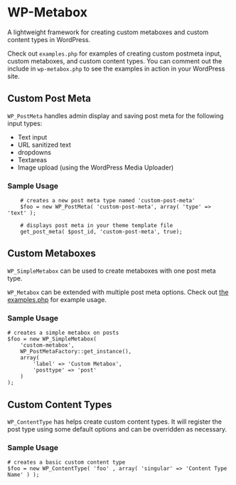 # WP-Metabox

A lightweight framework for creating custom metaboxes and custom content types in WordPress.

Check out `examples.php` for examples of creating custom postmeta input, custom metaboxes, and custom content types. You can comment out the include in `wp-metabox.php` to see the examples in action in your WordPress site.

## Custom Post Meta

`WP_PostMeta` handles admin display and saving post meta for the following input types:

- Text input
- URL sanitized text
- dropdowns
- Textareas
- Image upload (using the WordPress Media Uploader)

### Sample Usage

        # creates a new post meta type named 'custom-post-meta'
        $foo = new WP_PostMeta( 'custom-post-meta', array( 'type' => 'text' );

        # displays post meta in your theme template file
        get_post_meta( $post_id, 'custom-post-meta', true);

## Custom Metaboxes

`WP_SimpleMetabox` can be used to create metaboxes with one post meta type.

`WP_Metabox` can be extended with multiple post meta options. Check out [the examples.php](https://github.com/jesseoverright/wp-metabox/blob/master/examples.php) for example usage.

### Sample Usage

    # creates a simple metabox on posts
    $foo = new WP_SimpleMetabox(
        'custom-metabox',
        WP_PostMetaFactory::get_instance(),
        array(
            'label' => 'Custom Metabox',
            'posttype' => 'post'
        )
    );

## Custom Content Types

`WP_ContentType` has helps create custom content types. It will register the post type using some default options and can be overridden as necessary.

### Sample Usage

    # creates a basic custom content type
    $foo = new WP_ContentType( 'foo' , array( 'singular' => 'Content Type Name' ) );
